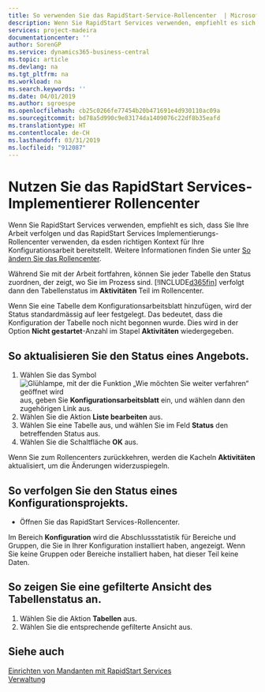 ```yaml
---
title: So verwenden Sie das RapidStart-Service-Rollencenter  | Microsoft Docs
description: Wenn Sie RapidStart Services verwenden, empfiehlt es sich, dass Sie Ihre Arbeit verfolgen und das RapidStart Services Implementierungs-Rollencenter verwenden, da esden richtigen Kontext für Ihre Konfigurationsarbeit bereitstellt.
services: project-madeira
documentationcenter: ''
author: SorenGP
ms.service: dynamics365-business-central
ms.topic: article
ms.devlang: na
ms.tgt_pltfrm: na
ms.workload: na
ms.search.keywords: ''
ms.date: 04/01/2019
ms.author: sgroespe
ms.openlocfilehash: cb25c0266fe77454b20b471691e4d930110ac09a
ms.sourcegitcommit: bd78a5d990c9e83174da1409076c22df8b35eafd
ms.translationtype: HT
ms.contentlocale: de-CH
ms.lasthandoff: 03/31/2019
ms.locfileid: "912087"
---
```

# <a name="use-the-rapidstart-services-implementer-role-center"></a>Nutzen Sie das RapidStart Services-Implementierer Rollencenter
Wenn Sie RapidStart Services verwenden, empfiehlt es sich, dass Sie Ihre Arbeit verfolgen und das RapidStart Services Implementierungs-Rollencenter verwenden, da esden richtigen Kontext für Ihre Konfigurationsarbeit bereitstellt. Weitere Informationen finden Sie unter [So ändern Sie das Rollencenter](ui-change-basic-settings.md#to-change-role-center).

Während Sie mit der Arbeit fortfahren, können Sie jeder Tabelle den Status zuordnen, der zeigt, wo Sie im Prozess sind. [!INCLUDE[d365fin](includes/d365fin_md.md)] verfolgt dann den Tabellenstatus im **Aktivitäten** Teil im Rollencenter.  

Wenn Sie eine Tabelle dem Konfigurationsarbeitsblatt hinzufügen, wird der Status standardmässig auf leer festgelegt. Das bedeutet, dass die Konfiguration der Tabelle noch nicht begonnen wurde. Dies wird in der Option **Nicht gestartet**-Anzahl im Stapel **Aktivitäten** wiedergegeben.  

## <a name="to-update-the-status-of-a-configuration-table"></a>So aktualisieren Sie den Status eines Angebots.  
1.  Wählen Sie das Symbol ![Glühlampe, mit der die Funktion „Wie möchten Sie weiter verfahren“ geöffnet wird](media/ui-search/search_small.png "Wie möchten Sie weiter verfahren?") aus, geben Sie **Konfigurationsarbeitsblatt** ein, und wählen dann den zugehörigen Link aus.  
2.  Wählen Sie die Aktion **Liste bearbeiten** aus.  
3.  Wählen Sie eine Tabelle aus, und wählen Sie im Feld **Status** den betreffenden Status aus.  
4.  Wählen Sie die Schaltfläche **OK** aus.  

Wenn Sie zum Rollencenters zurückkehren, werden die Kacheln **Aktivitäten** aktualisiert, um die Änderungen widerzuspiegeln.  

## <a name="to-track-the-status-of-a-configuration-project"></a>So verfolgen Sie den Status eines Konfigurationsprojekts.  
- Öffnen Sie das RapidStart Services-Rollencenter.  

Im Bereich **Konfiguration** wird die Abschlussstatistik für Bereiche und Gruppen, die Sie in Ihrer Konfiguration installiert haben, angezeigt. Wenn Sie keine Gruppen oder Bereiche installiert haben, hat dieser Teil keine Daten.  

## <a name="to-see-a-filtered-view-of-table-status"></a>So zeigen Sie eine gefilterte Ansicht des Tabellenstatus an.  
1. Wählen Sie die Aktion **Tabellen** aus.  
2. Wählen Sie die entsprechende gefilterte Ansicht aus.  

## <a name="see-also"></a>Siehe auch  
[Einrichten von Mandanten mit RapidStart Services](admin-set-up-a-company-with-rapidstart.md)  
[Verwaltung](admin-setup-and-administration.md)
